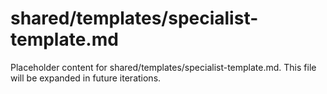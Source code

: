 # shared/templates/specialist-template.md

Placeholder content for shared/templates/specialist-template.md. This file will be expanded in future iterations.